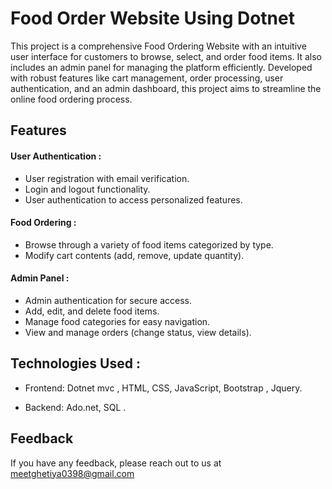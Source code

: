 
# Food Order Website Using Dotnet

This project is a comprehensive Food Ordering Website with an intuitive user interface for customers to browse, select, and order food items. It also includes an admin panel for managing the platform efficiently. Developed with robust features like cart management, order processing, user authentication, and an admin dashboard, this project aims to streamline the online food ordering process.


## Features

#### User Authentication :

- User registration with email verification.
- Login and logout functionality.
- User authentication to access personalized features.

#### Food Ordering :

- Browse through a variety of food items categorized by type.
- Modify cart contents (add, remove, update quantity).

#### Admin Panel :

- Admin authentication for secure access.
- Add, edit, and delete food items.
- Manage food categories for easy navigation.
- View and manage orders (change status, view details).

## Technologies Used :

- Frontend: Dotnet mvc , HTML, CSS, JavaScript, Bootstrap , Jquery.

- Backend: Ado.net, SQL .


## Feedback

If you have any feedback, please reach out to us at meetghetiya0398@gmail.com

